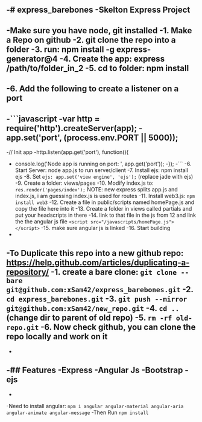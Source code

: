 
-# express_barebones
-Skelton Express Project
-
-Make sure you have node, git installed
-1. Make a Repo on github
-2. git clone the repo into a folder
-3. run: npm install -g express-generator@4
-4. Create the app: express /path/to/folder_in_2
-5. cd to folder: npm install
-
-6. Add the following to create a listener on a port
-
-```javascript
-var http = require('http').createServer(app);
-app.set('port', (process.env.PORT || 5000));
-
-// Init app
-http.listen(app.get('port'), function(){
-    console.log('Node app is running on port: ', app.get('port'));
-});
-```
-6. Start Server: node app.js to run server/client
-7. Install ejs: npm install ejs
-8. Set `ejs: app.set('view engine', 'ejs');` (replace jade with ejs)
-9. Create a folder: views/pages
-10. Modify index.js to: `res.render('pages/index');` NOTE: new express splits app.js and index.js, i am guessing index.js is used for routes 
-11. Install web3.js: `npm install web3`
-12. Create a file in public/scripts named homePage.js and copy the file here into it
-13. Create a folder in views called partials and put your headscripts in there
-14. link to that file in the js from 12 and link the the angular js file `<script src="/javascripts/homePage.js"></script>`
-15. make sure angular js is linked
-16. Start building
-
-To Duplicate this repo into a new github repo: https://help.github.com/articles/duplicating-a-repository/
-1. create a bare clone: `git clone --bare git@github.com:xSam42/express_barebones.git`
-2. `cd express_barebones.git`
-3. `git push --mirror git@github.com:xSam42/new_repo.git`
-4. `cd ..` (change dir to parent of old repo)
-5. `rm -rf old-repo.git`
-6. Now check github, you can clone the repo locally and work on it
-
-
-## Features
-Express
-Angular Js
-Bootstrap
-ejs
-
-
-Need to install angular: `npm i angular angular-material angular-aria angular-animate angular-message`
-Then Run `npm install`
